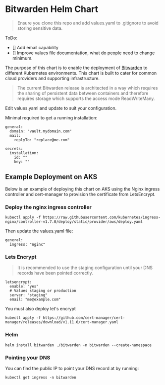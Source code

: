 # Bitwarden Helm Chart

> Ensure you clone this repo and add values.yaml to .gitignore to avoid storing sensitive data. 

ToDo:

- [] Add email capability
- [] Improve values file documentation, what do people need to change minimum.

The purpose of this chart is to enable the deployment of [Bitwarden](https://bitwarden.com/) to different Kubernetes environments. This chart is built to cater for common cloud providers and supporting infrastructure.


> The current Bitwarden release is architected in a way which requires the sharing of persistent data between containers and therefore requires storage which supports the access mode ReadWriteMany. 

Edit values.yaml and update to suit your configuration.

Minimal required to get a running installation:

```
general:
  domain: "vault.mydomain.com"
  mail:
    replyTo: "replace@me.com"

secrets:
  installation:
    id: ""
    key: ""
```

## Example Deployment on AKS

Below is an example of deploying this chart on AKS using the Nginx ingress controller and cert-manager to provision the certificate from LetsEncrypt.

### Deploy the nginx ingress controller

```
kubectl apply -f https://raw.githubusercontent.com/kubernetes/ingress-nginx/controller-v1.7.0/deploy/static/provider/aws/deploy.yaml
```

Then update the values.yaml file:
```
general:
  ingress: "nginx"
```

### Lets Encrypt

> It is recommended to use the staging configuration until your DNS records have been pointed correctly.

```
letsencrypt:
  enable: "yes"
  # Values staging or production
  server: "staging"
  email: "me@example.com"
```

You must also deploy let's encrypt 

```
kubectl apply -f https://github.com/cert-manager/cert-manager/releases/download/v1.11.0/cert-manager.yaml
```

### Helm

```
helm install bitwarden ./bitwarden -n bitwarden --create-namespace
```

### Pointing your DNS

You can find the public IP to point your DNS record at by running:

```
kubectl get ingress -n bitwarden

```
